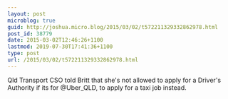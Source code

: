 ```yaml
---
layout: post
microblog: true
guid: http://joshua.micro.blog/2015/03/02/t572211329332862978.html
post_id: 38779
date: 2015-03-02T12:46:26+1100
lastmod: 2019-07-30T17:41:36+1100
type: post
url: /2015/03/02/t572211329332862978.html
---
```

Qld Transport CSO told Britt that she's not allowed to apply for a Driver's Authority if its for @Uber_QLD, to apply for a taxi job instead.
